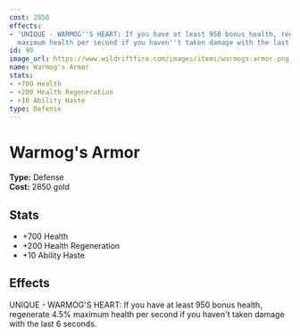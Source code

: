 ```yaml
---
cost: 2850
effects:
- 'UNIQUE - WARMOG''S HEART: If you have at least 950 bonus health, regenerate 4.5%
  maximum health per second if you haven''t taken damage with the last 6 seconds.'
id: 90
image_url: https://www.wildriftfire.com/images/items/warmogs-armor.png
name: Warmog's Armor
stats:
- +700 Health
- +200 Health Regeneration
- +10 Ability Haste
type: Defense
---
```


# Warmog's Armor

**Type:** Defense  
**Cost:** 2850 gold

## Stats

- +700 Health
- +200 Health Regeneration
- +10 Ability Haste

## Effects

UNIQUE - WARMOG'S HEART: If you have at least 950 bonus health, regenerate 4.5% maximum health per second if you haven't taken damage with the last 6 seconds.

